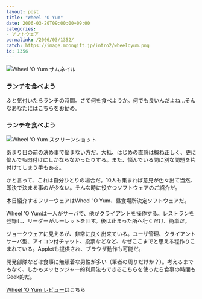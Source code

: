 ```yaml
---
layout: post
title: "Wheel 'O Yum"
date: 2006-03-20T09:00:00+09:00
categories:
- ソフトウェア
permalink: /2006/03/1352/
catch: https://image.moongift.jp/intro2/wheeloyum.png
id: 1356
---
```

 ![Wheel 'O Yum サムネイル](https://image.moongift.jp/intro2/wheeloyum.t.png "Wheel 'O Yum サムネイル")
  

### ランチを食べよう
  
ふと気付いたらランチの時間。さて何を食べようか。何でも良いんだよね…そんなあなたにはこちらをお勧め。  
<!--more-->  

### ランチを食べよう
  

![Wheel 'O Yum スクリーンショット](https://image.moongift.jp/intro2/wheeloyum.png "Wheel 'O Yum スクリーンショット")

  

あまり目の前の決め事で悩まない方だ。大抵、はじめの直感は概ね正しく、更に悩んでも肉付けにしかならなかったりする。また、悩んでいる間に別な問題を片付けてしまう手もある。

  

かと言って、これは自分ひとりの場合だ。10人も集まれば意見が色々出て当然、即決で決まる事のが少ない。そんな時に役立つソフトウェアのご紹介だ。

  

本日紹介するフリーウェアはWheel 'O Yum、昼食場所決定ソフトウェアだ。

  

Wheel 'O Yumは一人がサーバで、他がクライアントを操作する。レストランを登録し、リーダーがルーレットを回す。後は止まった所へ行くだけ、簡単だ。

  

ジョークウェアに見えるが、非常に良く出来ている。ユーザ管理、クライアントサーバ型、アイコン付チャット、投票などなど、なぜここまでと思える程作りこまれている。Appletも提供され、ブラウザ動作も可能だ。

  

開発部隊などは食事に無頓着な男性が多い（筆者の周りだけか？）。考えるまでもなく、しかもメッセンジャー的利用法もできるこちらを使ったら食事の時間もGeek的だ。

  

[Wheel 'O Yum レビュー](http://fw.moongift.jp/review/i-1363.html)はこちら

